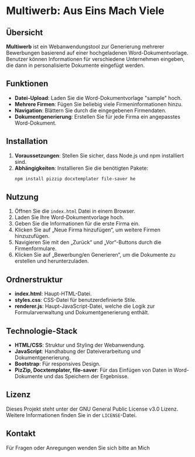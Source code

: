 # Multiwerb: Aus Eins Mach Viele

## Übersicht

**Multiwerb** ist ein Webanwendungstool zur Generierung mehrerer Bewerbungen basierend auf einer hochgeladenen Word-Dokumentvorlage. Benutzer können Informationen für verschiedene Unternehmen eingeben, die dann in personalisierte Dokumente eingefügt werden.

## Funktionen

- **Datei-Upload**: Laden Sie die Word-Dokumentvorlage "sample" hoch.
- **Mehrere Firmen**: Fügen Sie beliebig viele Firmeninformationen hinzu.
- **Navigation**: Blättern Sie durch die eingegebenen Firmendaten.
- **Dokumentgenerierung**: Erstellen Sie für jede Firma ein angepasstes Word-Dokument.

## Installation

1. **Voraussetzungen**: Stellen Sie sicher, dass Node.js und npm installiert sind.
2. **Abhängigkeiten**: Installieren Sie die benötigten Pakete:
   ```bash
   npm install pizzip docxtemplater file-saver he
   ```

## Nutzung

1. Öffnen Sie die `index.html` Datei in einem Browser.
2. Laden Sie Ihre Word-Dokumentvorlage hoch.
3. Geben Sie die Informationen für die erste Firma ein.
4. Klicken Sie auf „Neue Firma hinzufügen“, um weitere Firmen hinzuzufügen.
5. Navigieren Sie mit den „Zurück“ und „Vor“-Buttons durch die Firmenformulare.
6. Klicken Sie auf „Bewerbung/en Generieren“, um die Dokumente zu erstellen und herunterzuladen.

## Ordnerstruktur

- **index.html**: Haupt-HTML-Datei.
- **styles.css**: CSS-Datei für benutzerdefinierte Stile.
- **renderer.js**: Haupt-JavaScript-Datei, welche die Logik zur Formularverwaltung und Dokumentgenerierung enthält.

## Technologie-Stack

- **HTML/CSS**: Struktur und Styling der Webanwendung.
- **JavaScript**: Handhabung der Dateiverarbeitung und Dokumentgenerierung.
- **Bootstrap**: Für responsives Design.
- **PizZip, Docxtemplater, file-saver**: Für das Einfügen von Daten in Word-Dokumente und das Speichern der Ergebnisse.

## Lizenz

Dieses Projekt steht unter der GNU General Public License v3.0 Lizenz. Weitere Informationen finden Sie in der `LICENSE`-Datei.

## Kontakt

Für Fragen oder Anregungen wenden Sie sich bitte an Mich 

